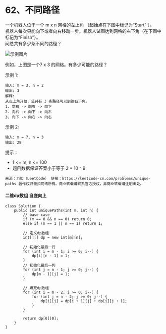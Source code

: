 62、不同路径
===

一个机器人位于一个 m x n 网格的左上角 （起始点在下图中标记为“Start” ）。<br>
机器人每次只能向下或者向右移动一步。机器人试图达到网格的右下角（在下图中标记为“Finish”）。<br>
问总共有多少条不同的路径？<br>

![示例图片](https://assets.leetcode-cn.com/aliyun-lc-upload/uploads/2018/10/22/robot_maze.png)

例如，上图是一个7 x 3 的网格。有多少可能的路径？<br>

示例 1:<br>
```
输入: m = 3, n = 2
输出: 3
解释:
从左上角开始，总共有 3 条路径可以到达右下角。
1. 向右 -> 向右 -> 向下
2. 向右 -> 向下 -> 向右
3. 向下 -> 向右 -> 向右
```
示例 2:<br>
```
输入: m = 7, n = 3
输出: 28
```
提示：<br>
* 1 <= m, n <= 100
* 题目数据保证答案小于等于 2 * 10 ^ 9

``
来源：力扣（LeetCode）
链接：https://leetcode-cn.com/problems/unique-paths
著作权归领扣网络所有。商业转载请联系官方授权，非商业转载请注明出处。
``

#### 二维dp数组 自底向上
```
class Solution {
    public int uniquePaths(int m, int n) {
        // base case
        if (m == 0 && n == 0) return 0;
        else if (m == 1 || n == 1) return 1;

        // 定义dp数组
        int[][] dp = new int[m][n];
        
        // 初始化最后一行
        for (int i = m - 1; i >= 0; i--) {
            dp[i][n - 1] = 1;
        }
        // 初始化最后一列
        for (int j = n - 1; j >= 0; j--) {
            dp[m - 1][j] = 1;
        }  

        // 填充dp数组
        for (int i = m - 2; i >= 0; i--) {
            for (int j = n - 2; j >= 0; j--) {
                dp[i][j] = dp[i + 1][j] + dp[i][j + 1];
            }
        }

        return dp[0][0];
    }
}
```
